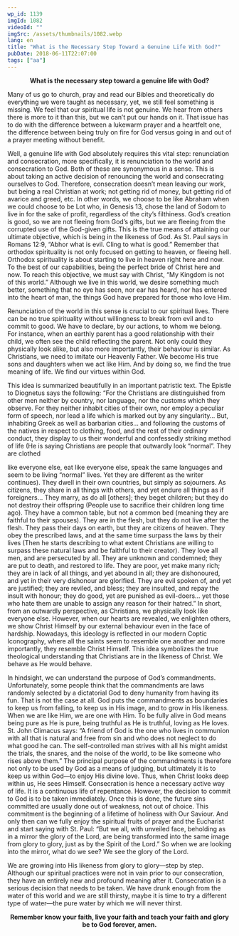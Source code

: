 ```yaml
---
wp_id: 1139
imgId: 1082
videoId: ""
imgSrc: /assets/thumbnails/1082.webp
lang: en
title: "What is the Necessary Step Toward a Genuine Life With God?"
pubDate: 2018-06-11T22:07:00
tags: ["aa"]
---
```


<!-- page: 6 -->

<p style="text-align: center;"><strong>What is the necessary step toward a genuine life with God?</strong></p>
<p>Many of us go to church, pray and read our Bibles and theoretically do everything we were taught as necessary, yet, we still feel something is missing. We feel that our spiritual life is not genuine. We hear from others there is more to it than this, but we can’t put our hands on it. That issue has to do with the difference between a lukewarm prayer and a heartfelt one, the difference between being truly on fire for God versus going in and out of a prayer meeting without benefit.</p>
<p>Well, a genuine life with God absolutely requires this vital step: renunciation and consecration, more specifically, it is renunciation to the world and consecration to God. Both of these are synonymous in a sense. This is about taking an active decision of renouncing the world and consecrating ourselves to God. Therefore, consecration doesn’t mean leaving our work, but being a real Christian at work; not getting rid of money, but getting rid of avarice and greed, etc. In other words, we choose to be like Abraham when we could choose to be Lot who, in Genesis 13, chose the land of Sodom to live in for the sake of profit, regardless of the city’s filthiness. God’s creation is good, so we are not fleeing from God’s gifts, but we are fleeing from the corrupted use of the God-given gifts. This is the true means of attaining our ultimate objective, which is being in the likeness of God. As St. Paul says in Romans 12:9, “Abhor what is evil. Cling to what is good.” Remember that orthodox spirituality is not only focused on getting to heaven, or fleeing hell. Orthodox spirituality is about starting to live in heaven right here and now. To the best of our capabilities, being the perfect bride of Christ here and now. To reach this objective, we must say with Christ, “My Kingdom is not of this world.” Although we live in this world, we desire something much better, something that no eye has seen, nor ear has heard, nor has entered into the heart of man, the things God have prepared for those who love Him.</p>
<p>Renunciation of the world in this sense is crucial to our spiritual lives. There can be no true spirituality without willingness to break from evil and to commit to good. We have to declare, by our actions, to whom we belong. For instance, when an earthly parent has a good relationship with their child, we often see the child reflecting the parent. Not only could they physically look alike, but also more importantly, their behaviour is similar. As Christians, we need to imitate our Heavenly Father. We become His true sons and daughters when we act like Him. And by doing so, we find the true meaning of life. We find our virtues within God.</p>
<p>This idea is summarized beautifully in an important patristic text. The Epistle to Diognetus says the following: “For the Christians are distinguished from other men neither by country, nor language, nor the customs which they observe. For they neither inhabit cities of their own, nor employ a peculiar form of speech, nor lead a life which is marked out by any singularity… But, inhabiting Greek as well as barbarian cities… and following the customs of the natives in respect to clothing, food, and the rest of their ordinary conduct, they display to us their wonderful and confessedly striking method of life (He is saying Christians are people that outwardly look “normal”. They are clothed</p>
<p>like everyone else, eat like everyone else, speak the same languages and seem to be living “normal” lives. Yet they are different as the writer continues). They dwell in their own countries, but simply as sojourners. As citizens, they share in all things with others, and yet endure all things as if foreigners… They marry, as do all [others]; they beget children; but they do not destroy their offspring (People use to sacrifice their children long time ago). They have a common table, but not a common bed (meaning they are faithful to their spouses). They are in the flesh, but they do not live after the flesh. They pass their days on earth, but they are citizens of heaven. They obey the prescribed laws, and at the same time surpass the laws by their lives (Then he starts describing to what extent Christians are willing to surpass these natural laws and be faithful to their creator). They love all men, and are persecuted by all. They are unknown and condemned; they are put to death, and restored to life. They are poor, yet make many rich; they are in lack of all things, and yet abound in all; they are dishonoured, and yet in their very dishonour are glorified. They are evil spoken of, and yet are justified; they are reviled, and bless; they are insulted, and repay the insult with honour; they do good, yet are punished as evil-doers… yet those who hate them are unable to assign any reason for their hatred.” In short, from an outwardly perspective, as Christians, we physically look like everyone else. However, when our hearts are revealed, we enlighten others, we show Christ Himself by our external behaviour even in the face of hardship. Nowadays, this ideology is reflected in our modern Coptic Iconography, where all the saints seem to resemble one another and more importantly, they resemble Christ Himself. This idea symbolizes the true theological understanding that Christians are in the likeness of Christ. We behave as He would behave.</p>
<p>In hindsight, we can understand the purpose of God’s commandments. Unfortunately, some people think that the commandments are laws randomly selected by a dictatorial God to deny humanity from having its fun. That is not the case at all. God puts the commandments as boundaries to keep us from falling, to keep us in His image, and to grow in His likeness. When we are like Him, we are one with Him. To be fully alive in God means being pure as He is pure, being truthful as He is truthful, loving as He loves. St. John Climacus says: “A friend of God is the one who lives in communion with all that is natural and free from sin and who does not neglect to do what good he can. The self-controlled man strives with all his might amidst the trials, the snares, and the noise of the world, to be like someone who rises above them.” The principal purpose of the commandments is therefore not only to be used by God as a means of judging, but ultimately it is to keep us within God—to enjoy His divine love. Thus, when Christ looks deep within us, He sees Himself. Consecration is hence a necessary active way of life. It is a continuous life of repentance. However, the decision to commit to God is to be taken immediately. Once this is done, the future sins committed are usually done out of weakness, not out of choice. This commitment is the beginning of a lifetime of holiness with Our Saviour. And only then can we fully enjoy the spiritual fruits of prayer and the Eucharist and start saying with St. Paul: “But we all, with unveiled face, beholding as in a mirror the glory of the Lord, are being transformed into the same image from glory to glory, just as by the Spirit of the Lord.” So when we are looking into the mirror, what do we see? We see the glory of the Lord.</p>
<p>We are growing into His likeness from glory to glory—step by step. Although our spiritual practices were not in vain prior to our consecration, they have an entirely new and profound meaning after it. Consecration is a serious decision that needs to be taken. We have drunk enough from the water of this world and we are still thirsty, maybe it is time to try a different type of water—the pure water by which we will never thirst.</p>
<p style="text-align: center;"><strong>Remember know your faith, live your faith and teach your faith and glory be to God forever, amen.</strong></p>
